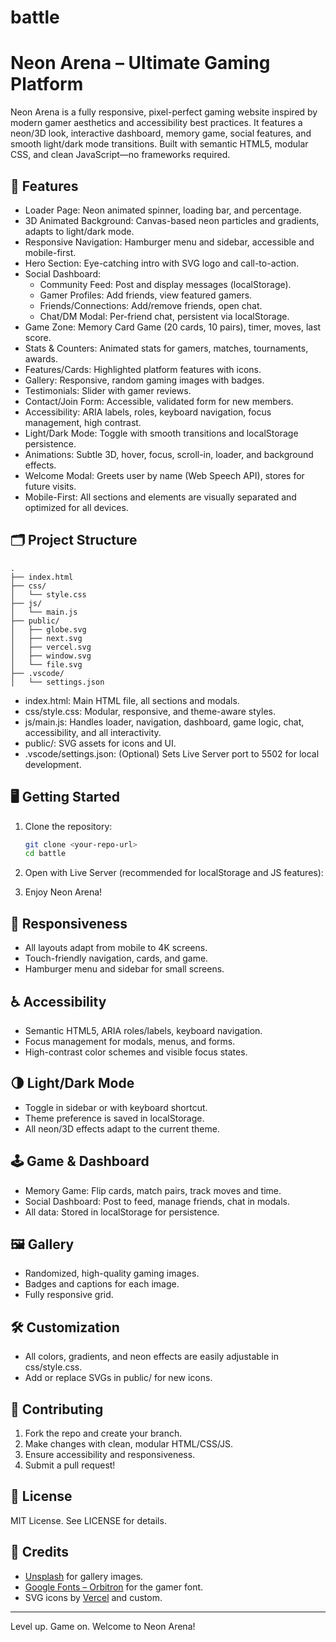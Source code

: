 # battle
# Neon Arena – Ultimate Gaming Platform

Neon Arena is a fully responsive, pixel-perfect gaming website inspired by modern gamer aesthetics and accessibility best practices. It features a neon/3D look, interactive dashboard, memory game, social features, and smooth light/dark mode transitions. Built with semantic HTML5, modular CSS, and clean JavaScript—no frameworks required.

## 🚀 Features

- Loader Page: Neon animated spinner, loading bar, and percentage.
- 3D Animated Background: Canvas-based neon particles and gradients, adapts to light/dark mode.
- Responsive Navigation: Hamburger menu and sidebar, accessible and mobile-first.
- Hero Section: Eye-catching intro with SVG logo and call-to-action.
- Social Dashboard:
  - Community Feed: Post and display messages (localStorage).
  - Gamer Profiles: Add friends, view featured gamers.
  - Friends/Connections: Add/remove friends, open chat.
  - Chat/DM Modal: Per-friend chat, persistent via localStorage.
- Game Zone: Memory Card Game (20 cards, 10 pairs), timer, moves, last score.
- Stats & Counters: Animated stats for gamers, matches, tournaments, awards.
- Features/Cards: Highlighted platform features with icons.
- Gallery: Responsive, random gaming images with badges.
- Testimonials: Slider with gamer reviews.
- Contact/Join Form: Accessible, validated form for new members.
- Accessibility: ARIA labels, roles, keyboard navigation, focus management, high contrast.
- Light/Dark Mode: Toggle with smooth transitions and localStorage persistence.
- Animations: Subtle 3D, hover, focus, scroll-in, loader, and background effects.
- Welcome Modal: Greets user by name (Web Speech API), stores for future visits.
- Mobile-First: All sections and elements are visually separated and optimized for all devices.

## 🗂️ Project Structure

```
.
├── index.html
├── css/
│   └── style.css
├── js/
│   └── main.js
├── public/
│   ├── globe.svg
│   ├── next.svg
│   ├── vercel.svg
│   ├── window.svg
│   └── file.svg
├── .vscode/
│   └── settings.json
```

- index.html: Main HTML file, all sections and modals.
- css/style.css: Modular, responsive, and theme-aware styles.
- js/main.js: Handles loader, navigation, dashboard, game logic, chat, accessibility, and all interactivity.
- public/: SVG assets for icons and UI.
- .vscode/settings.json: (Optional) Sets Live Server port to 5502 for local development.

## 🖥️ Getting Started

1. Clone the repository:
   ```sh
   git clone <your-repo-url>
   cd battle
   ```

2. Open with Live Server (recommended for localStorage and JS features):
   

3. Enjoy Neon Arena!

## 📱 Responsiveness

- All layouts adapt from mobile to 4K screens.
- Touch-friendly navigation, cards, and game.
- Hamburger menu and sidebar for small screens.

## ♿ Accessibility

- Semantic HTML5, ARIA roles/labels, keyboard navigation.
- Focus management for modals, menus, and forms.
- High-contrast color schemes and visible focus states.

## 🌗 Light/Dark Mode

- Toggle in sidebar or with keyboard shortcut.
- Theme preference is saved in localStorage.
- All neon/3D effects adapt to the current theme.

## 🕹️ Game & Dashboard

- Memory Game: Flip cards, match pairs, track moves and time.
- Social Dashboard: Post to feed, manage friends, chat in modals.
- All data: Stored in localStorage for persistence.

## 🖼️ Gallery

- Randomized, high-quality gaming images.
- Badges and captions for each image.
- Fully responsive grid.

## 🛠️ Customization

- All colors, gradients, and neon effects are easily adjustable in css/style.css.
- Add or replace SVGs in public/ for new icons.

## 📝 Contributing

1. Fork the repo and create your branch.
2. Make changes with clean, modular HTML/CSS/JS.
3. Ensure accessibility and responsiveness.
4. Submit a pull request!

## 📄 License

MIT License. See LICENSE for details.

## 🙏 Credits

- [Unsplash](https://unsplash.com/) for gallery images.
- [Google Fonts – Orbitron](https://fonts.google.com/specimen/Orbitron) for the gamer font.
- SVG icons by [Vercel](https://vercel.com/) and custom.

---

Level up. Game on. Welcome to Neon Arena! 
